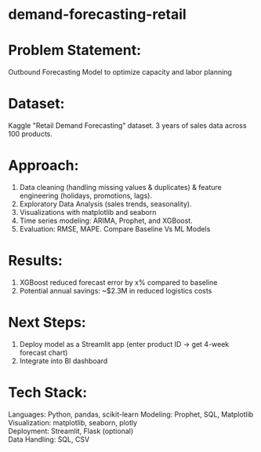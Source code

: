 # demand-forecasting-retail
# Problem Statement: 
Outbound Forecasting Model to optimize capacity and labor planning

# Dataset: 
Kaggle "Retail Demand Forecasting" dataset.
3 years of sales data across 100 products.

# Approach:
1. Data cleaning (handling missing values & duplicates) & feature engineering (holidays, promotions, lags).
2. Exploratory Data Analysis (sales trends, seasonality).
3. Visualizations with matplotlib and seaborn
4. Time series modeling: ARIMA, Prophet, and XGBoost.
5. Evaluation: RMSE, MAPE. Compare Baseline Vs ML Models

# Results:
1. XGBoost reduced forecast error by x% compared to baseline
2. Potential annual savings: ~$2.3M in reduced logistics costs

# Next Steps:
1. Deploy model as a Streamlit app (enter product ID → get 4-week forecast chart)
2. Integrate into BI dashboard

# Tech Stack: 
Languages: Python, pandas, scikit-learn 
Modeling: Prophet, SQL, Matplotlib
Visualization: matplotlib, seaborn, plotly  
Deployment: Streamlit, Flask (optional)  
Data Handling: SQL, CSV 
